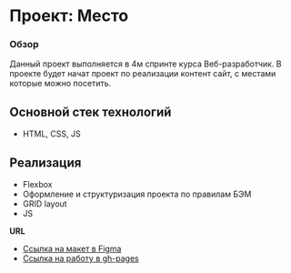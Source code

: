 # Проект: Место

### Обзор

Данный проект выполняется в 4м спринте курса Веб-разработчик. 
В проекте будет начат проект по реализации контент сайт, с местами которые можно посетить.

## Основной стек технологий
- HTML, CSS, JS

## Реализация
- Flexbox
- Оформление и структуризация проекта по правилам БЭМ
- GRID layout
- JS

**URL**

* [Ссылка на макет в Figma](https://www.figma.com/file/2cn9N9jSkmxD84oJik7xL7/JavaScript.-Sprint-4)
* [Ссылка на работу в gh-pages](https://morar-egor.github.io/mesto/)
